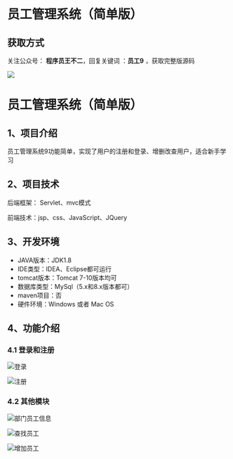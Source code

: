 # 员工管理系统（简单版）

## 获取方式

关注公众号： **程序员王不二**，回复关键词  ：**员工9** ，获取完整版源码

 ![](https://www.codeshop.fun/Typora-Images/202205281253739.png)


# 员工管理系统（简单版）

## 1、项目介绍

员工管理系统9功能简单，实现了用户的注册和登录、增删改查用户，适合新手学习


## 2、项目技术

后端框架： Servlet、mvc模式

前端技术：jsp、css、JavaScript、JQuery

## 3、开发环境

- JAVA版本：JDK1.8
- IDE类型：IDEA、Eclipse都可运行
- tomcat版本：Tomcat 7-10版本均可
- 数据库类型：MySql（5.x和8.x版本都可） 
- maven项目：否
- 硬件环境：Windows 或者 Mac OS


## 4、功能介绍

### 4.1 登录和注册

![登录](https://www.codeshop.fun/Typora-Images/202207152344452.jpg)

![注册](https://www.codeshop.fun/Typora-Images/202207152344918.jpg)

### 4.2 其他模块

![部门员工信息](https://www.codeshop.fun/Typora-Images/202207152344535.jpg)

![查找员工](https://www.codeshop.fun/Typora-Images/202207152344233.jpg)

![增加员工](https://www.codeshop.fun/Typora-Images/202207152344248.jpg)

